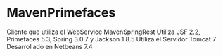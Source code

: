 # MavenPrimefaces
Cliente que utiliza el WebService MavenSpringRest
Utiliza JSF 2.2, Primefaces 5.3, Spring 3.0.7 y Jackson 1.8.5
Utiliza el Servidor Tomcat 7
Desarrollado en Netbeans 7.4
